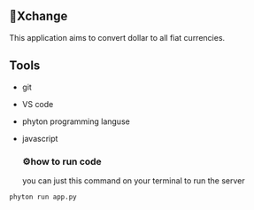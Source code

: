 ## 🎯Xchange 
This application aims to convert dollar to all fiat currencies.

## Tools
- git
- VS code
- phyton programming languse
- javascript

  ### ⚙️how to run code
  you can just this command on your terminal to run the server
```
phyton run app.py
```
